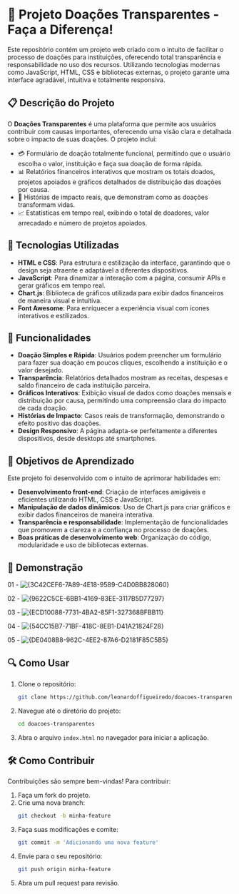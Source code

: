 # 🌟 Projeto Doações Transparentes - Faça a Diferença!

Este repositório contém um projeto web criado com o intuito de facilitar o processo de doações para instituições, oferecendo total transparência e responsabilidade no uso dos recursos. Utilizando tecnologias modernas como JavaScript, HTML, CSS e bibliotecas externas, o projeto garante uma interface agradável, intuitiva e totalmente responsiva.

## 📋 Descrição do Projeto

O **Doações Transparentes** é uma plataforma que permite aos usuários contribuir com causas importantes, oferecendo uma visão clara e detalhada sobre o impacto de suas doações. O projeto inclui:

- 💳 Formulário de doação totalmente funcional, permitindo que o usuário escolha o valor, instituição e faça sua doação de forma rápida.
- 📊 Relatórios financeiros interativos que mostram os totais doados, projetos apoiados e gráficos detalhados de distribuição das doações por causa.
- 🧡 Histórias de impacto reais, que demonstram como as doações transformam vidas.
- 📈 Estatísticas em tempo real, exibindo o total de doadores, valor arrecadado e número de projetos apoiados.

## 🚀 Tecnologias Utilizadas

- **HTML e CSS**: Para estrutura e estilização da interface, garantindo que o design seja atraente e adaptável a diferentes dispositivos.
- **JavaScript**: Para dinamizar a interação com a página, consumir APIs e gerar gráficos em tempo real.
- **Chart.js**: Biblioteca de gráficos utilizada para exibir dados financeiros de maneira visual e intuitiva.
- **Font Awesome**: Para enriquecer a experiência visual com ícones interativos e estilizados.

## 🧩 Funcionalidades

- **Doação Simples e Rápida**: Usuários podem preencher um formulário para fazer sua doação em poucos cliques, escolhendo a instituição e o valor desejado.
- **Transparência**: Relatórios detalhados mostram as receitas, despesas e saldo financeiro de cada instituição parceira.
- **Gráficos Interativos**: Exibição visual de dados como doações mensais e distribuição por causa, permitindo uma compreensão clara do impacto de cada doação.
- **Histórias de Impacto**: Casos reais de transformação, demonstrando o efeito positivo das doações.
- **Design Responsivo**: A página adapta-se perfeitamente a diferentes dispositivos, desde desktops até smartphones.

## 🎯 Objetivos de Aprendizado

Este projeto foi desenvolvido com o intuito de aprimorar habilidades em:

- **Desenvolvimento front-end**: Criação de interfaces amigáveis e eficientes utilizando HTML, CSS e JavaScript.
- **Manipulação de dados dinâmicos**: Uso de Chart.js para criar gráficos e exibir dados financeiros de maneira interativa.
- **Transparência e responsabilidade**: Implementação de funcionalidades que promovem a clareza e a confiança no processo de doações.
- **Boas práticas de desenvolvimento web**: Organização do código, modularidade e uso de bibliotecas externas.

## 📸 Demonstração

01 - ![{3C42CEF6-7A89-4E18-9589-C4D0BB828060}](https://github.com/user-attachments/assets/0dec04b6-6721-424c-a839-32caf14d8274)

02 - ![{9622C5CE-6BB1-4169-83EE-3117B5D77297}](https://github.com/user-attachments/assets/1d86ef03-def2-4fd0-9b8d-c301dbc1a7ca)

03 - ![{ECD10088-7731-4BA2-85F1-327368BFBB11}](https://github.com/user-attachments/assets/a0c57335-4c53-4299-9b55-dfbb8d207f6e)

04 - ![{54CC15B7-71BF-418C-8EB1-D41A21824F28}](https://github.com/user-attachments/assets/e5bb6950-065a-46e6-9e4a-b5e5cd89835a)

05 - ![{DE0408B8-962C-4EE2-87A6-D2181F85C5B5}](https://github.com/user-attachments/assets/4f9841ae-80a0-4372-b7e5-632eab91bf98)


## 🔍 Como Usar

1. Clone o repositório:
    ```bash
    git clone https://github.com/leonardoffigueiredo/doacoes-transparentes
    ```
2. Navegue até o diretório do projeto:
    ```bash
    cd doacoes-transparentes
    ```
3. Abra o arquivo `index.html` no navegador para iniciar a aplicação.

## 🛠️ Como Contribuir

Contribuições são sempre bem-vindas! Para contribuir:

1. Faça um fork do projeto.
2. Crie uma nova branch:
    ```bash
    git checkout -b minha-feature
    ```
3. Faça suas modificações e comite:
    ```bash
    git commit -m 'Adicionando uma nova feature'
    ```
4. Envie para o seu repositório:
    ```bash
    git push origin minha-feature
    ```
5. Abra um pull request para revisão.
